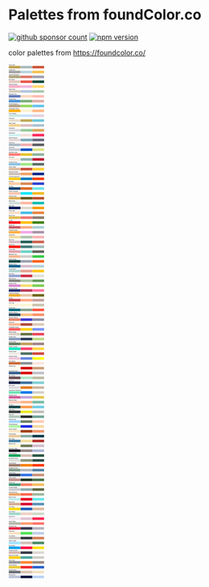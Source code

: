 # Palettes from foundColor.co

[![github sponsor count](https://img.shields.io/github/sponsors/meodai)](https://github.com/sponsors/meodai)
[![npm version](https://img.shields.io/npm/v/foundcolorcolors.svg)](https://www.npmjs.com/package/foundcolorcolors)

color palettes from https://foundcolor.co/

![palettes overview with palette names](./dist/palettes.png)
